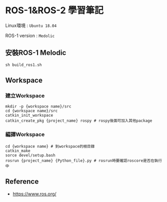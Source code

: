 # ROS-1&ROS-2 學習筆記

Linux環境 : `Ubuntu 18.04`

ROS-1 version : `Medolic`

## 安裝ROS-1 Melodic
```shell
sh build_ros1.sh
```

## Workspace 
### 建立Workspace
```shell
mkdir -p {workspace name}/src
cd {workspace name}/src
catkin_init_workspace
catkin_create_pkg {project_name} rospy # rospy後面可加入其他package
```

### 編譯Workspace
```shell
cd {workspace name} # 到workspace的根目錄
catkin_make
sorce devel/setup.bash
rosrun {project_name} {Python_file}.py # rosrun時要確認roscore是否在執行中
```

## Reference
* https://www.ros.org/
